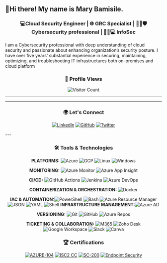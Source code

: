 ## 👋Hi there! My name is Mary Bamisile.

<div align="center">
  
### 💻Cloud Security Engineer | 🌐 GRC Specialist |  🕵️‍♀️🛡️Cybersecurity professional | 🕵️‍♀️💻 InfoSec

</div>

I am a Cybersecurity professional with deep understanding of cloud security and passionate about enhancing organization’s security posture. I have over five years’ substantial experience in securing, maintaining, optimizing, and troubleshooting IT infrastructures both on-premises and cloud platform

<div align="center"> 
  
  ### 👀 Profile Views 
  
</div>
<div align="center">  
  
  ![Visitor Count](https://visitor-badge.laobi.icu/badge?page_id=MaryBamisile)

 </div>

 ---
 ---

 <div align="center"> 
  
### 🌍 Let's Connect


[![LinkedIn](https://img.shields.io/badge/-LinkedIn-0077B5?style=for-the-badge&logo=linkedin&logoColor=white)](https://www.linkedin.com/in/marybamisile/)
[![GitHub](https://img.shields.io/badge/-GitHub-181717?style=for-the-badge&logo=github&logoColor=white)](https://github.com/MaryBamisile)
[![Twitter](https://img.shields.io/badge/-Twitter-1DA1F2?style=for-the-badge&logo=twitter&logoColor=white)](https://twitter.com/MaryCybSec)

</div>
---
<div align="center"> 
<div align="center"> 
  
### 🛠️ Tools & Technologies


 </div>

**PLATFORMS:** ![Azure](https://img.shields.io/badge/AZURE-0078D4?style=flat&logo=microsoft-azure) ![GCP](https://img.shields.io/badge/GCP-4285F4?style=flat&logo=google-cloud) ![Linux](https://img.shields.io/badge/LINUX-FCC624?style=flat&logo=linux) ![Windows](https://img.shields.io/badge/WINDOWS-0078D6?style=flat&logo=windows) 

**MONITORING:** ![Azure Monitor](https://img.shields.io/badge/AZURE%20MONITOR-2563EB?style=flat) ![Azure App Insight](https://img.shields.io/badge/AZURE%20APP%20INSIGHT-0078D4?style=flat)

**CI/CD:** ![GitHub Actions](https://img.shields.io/badge/GITHUB%20ACTIONS-2088FF?style=flat&logo=github-actions) ![Jenkins](https://img.shields.io/badge/JENKINS-D24939?style=flat&logo=jenkins) ![Azure DevOps](https://img.shields.io/badge/AZURE%20DEVOPS-0078D7?style=flat&logo=azure-devops)

**CONTAINERIZATION & ORCHESTRATION:** ![Docker](https://img.shields.io/badge/DOCKER-2496ED?style=flat&logo=docker) 

**IAC & AUTOMATION:**![PowerShell](https://img.shields.io/badge/POWERSHELL-5391FE?style=flat&logo=powershell) ![Bash](https://img.shields.io/badge/BASH-4EAA25?style=flat&logo=gnu-bash) ![Azure Resource Manager](https://img.shields.io/badge/AZURE%20RESOURCE%20MANAGER-0078D4?style=flat&logo=microsoft-azure) ![JSON](https://img.shields.io/badge/JSON-000000?style=flat&logo=json) ![YAML](https://img.shields.io/badge/YAML-000080?style=flat&logo=yaml) ![Shell](https://img.shields.io/badge/SHELL-4EAA25?style=flat&logo=gnu-bash)
**INFRASTRUCTURE MANAGEMENT:**![Azure AD](https://img.shields.io/badge/AZURE%20AD-0078D4?style=flat&logo=microsoft-azure)

**VERSIONING:** ![Git](https://img.shields.io/badge/GIT-F05032?style=flat&logo=git) ![GitHub](https://img.shields.io/badge/GITHUB-181717?style=flat&logo=github) ![Azure Repos](https://img.shields.io/badge/AZURE%20REPOS-0078D4?style=flat&logo=azure-devops)

**TICKETING & COLLABORATION:** ![M365](https://img.shields.io/badge/MICROSOFT%20365-D83B01?style=flat&logo=microsoft) ![Zoho Desk](https://img.shields.io/badge/ZOHO%20DESK-FF4A00?style=flat&logo=zoho) ![Google Workspace](https://img.shields.io/badge/GOOGLE%20WORKSPACE-4285F4?style=flat&logo=google) ![Slack](https://img.shields.io/badge/SLACK-4A154B?style=flat&logo=slack) ![Canva](https://img.shields.io/badge/CANVA-00C4CC?style=flat&logo=canva)
  
### 🏆 Certifications

[![AZURE-104](https://img.shields.io/badge/AZURE%20ADMINISTRATOR-0078D4?style=flat&logo=microsoft-azure)](https://learn.microsoft.com/api/credentials/share/en-us/MaryBamisile-0523/AED12115C4EDC0BD?sharingId=EC7F52AD2362AAA5) 
[![ISC2 CC](https://img.shields.io/badge/ISC2%20-CC-brightgreen)](https://www.credly.com/badges/e78aaf9e-31d4-40a2-80e6-1d435eb70de5/public_url)
[![SC-200](https://img.shields.io/badge/SC--200-Certified-blue)](https://learn.microsoft.com/api/credentials/share/en-us/MaryBamisile-0523/8957931857A5C444?sharingId=EC7F52AD2362AAA5)
[![Endpoint Security](https://img.shields.io/badge/Credly-Endpoint%20Security-blue?style=flat&logo=credly)](https://www.credly.com/badges/e924c4f9-b740-4f19-bb4b-5cc9c9fe4f88/public_url)



</div>
<!--
**MaryBamisile/MaryBamisile** is a ✨ _special_ ✨ repository because its `README.md` (this file) appears on your GitHub profile.

Here are some ideas to get you started:

- 🔭 I’m currently working on ...
- 🌱 I’m currently learning ...
- 👯 I’m looking to collaborate on ...
- 🤔 I’m looking for help with ...
- 💬 Ask me about ...
- 📫 How to reach me: ...
- 😄 Pronouns: ...
- ⚡ Fun fact: ...
-->
